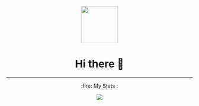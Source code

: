 <div id="header" align="center">
  <img src="https://media.giphy.com/media/M9gbBd9nbDrOTu1Mqx/giphy.gif" width="100"/>
</div>
<div align="center"><h1> Hi there 👋 </h2> </div>

---
<div align="center">
:fire: My Stats :
</div>
<p align="center"> <a href="https://git.io/streak-stats"><img src="https://streak-stats.demolab.com?user=gabriel-guerreiro&theme=dracula&border_radius=5&date_format=M%20j%5B%2C%20Y%5D&mode=weekly"/></a>
<!--
**gabriel-guerreiro/gabriel-guerreiro** is a ✨ _special_ ✨ repository because its `README.md` (this file) appears on your GitHub profile.

Here are some ideas to get you started:

- 🔭 I’m currently working on ...
- 🌱 I’m currently learning ...
- 👯 I’m looking to collaborate on ...
- 🤔 I’m looking for help with ...
- 💬 Ask me about ...
- 📫 How to reach me: ...
- 😄 Pronouns: ...
- ⚡ Fun fact: ...
-->
